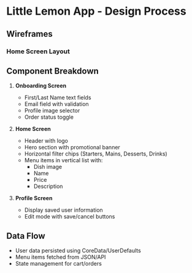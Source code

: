 # Little Lemon App - Design Process

## Wireframes
### Home Screen Layout



## Component Breakdown
1. **Onboarding Screen**
   - First/Last Name text fields
   - Email field with validation
   - Profile image selector
   - Order status toggle

2. **Home Screen**
   - Header with logo
   - Hero section with promotional banner
   - Horizontal filter chips (Starters, Mains, Desserts, Drinks)
   - Menu items in vertical list with:
     - Dish image
     - Name
     - Price
     - Description

3. **Profile Screen**
   - Display saved user information
   - Edit mode with save/cancel buttons

## Data Flow
- User data persisted using CoreData/UserDefaults
- Menu items fetched from JSON/API
- State management for cart/orders
